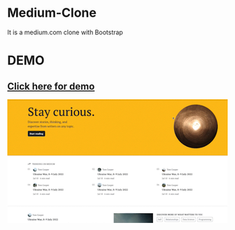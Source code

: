 # Medium-Clone
It is a medium.com clone with Bootstrap

# DEMO

## <a href="https://sinansarikaya.github.io/Medium-Clone/"> Click here for demo </a>


![](https://github.com/sinansarikaya/Medium-Clone/blob/main/medium.gif)
